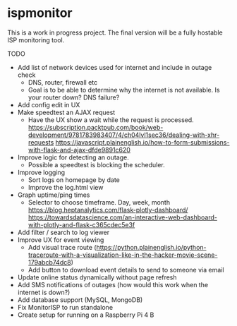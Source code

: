 # ispmonitor

This is a work in progress project. The final version will be a fully hostable ISP monitoring tool.

TODO
- Add list of network devices used for internet and include in outage check
    - DNS, router, firewall etc
    - Goal is to be able to determine why the internet is not available. Is your router down? DNS failure?
- Add config edit in UX
- Make speedtest an AJAX request
    - Have the UX show a wait while the request is processed.
    https://subscription.packtpub.com/book/web-development/9781783983407/4/ch04lvl1sec36/dealing-with-xhr-requests
    https://javascript.plainenglish.io/how-to-form-submissions-with-flask-and-ajax-dfde9891c620
- Improve logic for detecting an outage.
    - Possible a speedtest is blocking the scheduler.
- Improve logging
    - Sort logs on homepage by date
    - Improve the log.html view
- Graph uptime/ping times
    - Selector to choose timeframe. Day, week, month
    https://blog.heptanalytics.com/flask-plotly-dashboard/
    https://towardsdatascience.com/an-interactive-web-dashboard-with-plotly-and-flask-c365cdec5e3f 
- Add filter / search to log viewer
- Improve UX for event viewing
    - Add visual trace route (https://python.plainenglish.io/python-traceroute-with-a-visualization-like-in-the-hacker-movie-scene-179abcb74dc8)
    - Add button to download event details to send to someone via email
- Update online status dynamically without page refresh
- Add SMS notifications of outages (how would this work when the internet is down?)
- Add database support (MySQL, MongoDB)
- Fix MonitorISP to run standalone
- Create setup for running on a Raspberry Pi 4 B 